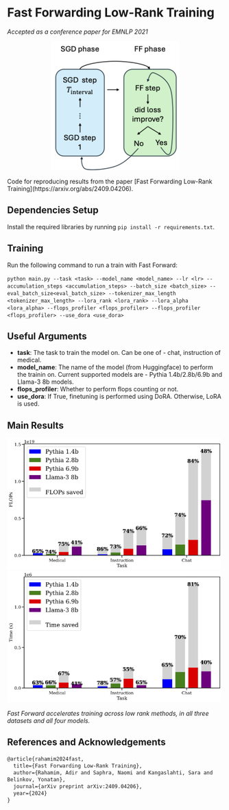 # Fast Forwarding Low-Rank Training
*Accepted as a conference paper for EMNLP 2021*
<p align="center">
<img src="images/method.png" alt="Fast Forwarding algorithm" style="width:300px;"/>
</p>
Code for reproducing results from the paper [Fast Forwarding Low-Rank Training](https://arxiv.org/abs/2409.04206).

## Dependencies Setup

Install the required libraries by running `pip install -r requirements.txt`.

## Training

Run the following command to run a train with Fast Forward:

`python main.py --task <task> --model_name <model_name> --lr <lr> --accumulation_steps <accumulation_steps> --batch_size <batch_size> --eval_batch_size<eval_batch_size> --tokenizer_max_length <tokenizer_max_length> --lora_rank <lora_rank> --lora_alpha <lora_alpha> --flops_profiler <flops_profiler> --flops_profiler <flops_profiler> --use_dora <use_dora>` 

## Useful Arguments
* **task**: The task to train the model on. Can be one of - chat, instruction of medical.
* **model_name**: The name of the model (from Huggingface) to perform the trainin on. Current supported models are - Pythia 1.4b/2.8b/6.9b and Llama-3 8b models.
* **flops_profiler**: Whether to perform flops counting or not.
* **use_dora**: If True, finetuning is performed using DoRA. Otherwise, LoRA is used.

## Main Results

<img src="images/lora_results.png" alt="lora flops" style="width:500px;"/>
<img src="images/lora_results_time.png" alt="lora time" style="width:500px;"/>

*Fast Forward accelerates training across low rank methods, in all three datasets and all four models.*


## References and Acknowledgements
```
@article{rahamim2024fast,
  title={Fast Forwarding Low-Rank Training},
  author={Rahamim, Adir and Saphra, Naomi and Kangaslahti, Sara and Belinkov, Yonatan},
  journal={arXiv preprint arXiv:2409.04206},
  year={2024}
}
```
